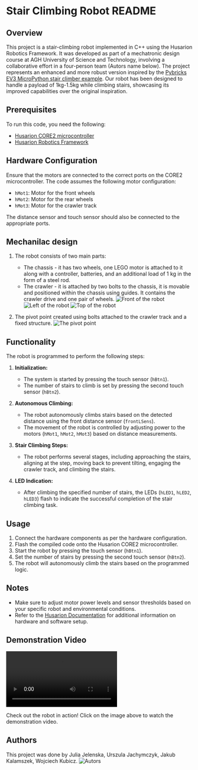 # Stair Climbing Robot README

## Overview
This project is a stair-climbing robot implemented in C++ using the Husarion Robotics Framework. It was developed as part of a mechatronic design course at AGH University of Science and Technology, involving a collaborative effort in a four-person team (Autors name below). The project represents an enhanced and more robust version inspired by the [Pybricks EV3 MicroPython stair climber example](https://pybricks.com/ev3-micropython/examples/stair_climber.html). Our robot has been designed to handle a payload of 1kg-1.5kg while climbing stairs, showcasing its improved capabilities over the original inspiration.
## Prerequisites
To run this code, you need the following:

- [Husarion CORE2 microcontroller](https://husarion.com/)
- [Husarion Robotics Framework](https://husarion.com/software/hframework/)

## Hardware Configuration
Ensure that the motors are connected to the correct ports on the CORE2 microcontroller. The code assumes the following motor configuration:

- `hMot1`: Motor for the front wheels
- `hMot2`: Motor for the rear wheels
- `hMot3`: Motor for the crawler track

The distance sensor and touch sensor should also be connected to the appropriate ports.

## Mechanilac design
1. The robot consists of two main parts: 
    - The chassis - it has two wheels, one LEGO motor is attached to it along with a controller, batteries, and an additional load of 1 kg in the form of a steel rod.
    - The crawler - it is attached by two bolts to the chassis, it is movable and positioned within the chassis using guides. It contains the crawler drive and one pair of wheels.
    ![Front of the robot](front_robot.jpg)
    ![Left of the robot](left_robot.jpg)
    ![Top of the robot](top_robot.jpg)

2. The pivot point created using bolts attached to the crawler track and a fixed structure.
    ![The pivot point](pivot_point.jpg)

## Functionality
The robot is programmed to perform the following steps:

1. **Initialization:**
   - The system is started by pressing the touch sensor (`hBtn1`).
   - The number of stairs to climb is set by pressing the second touch sensor (`hBtn2`).

2. **Autonomous Climbing:**
   - The robot autonomously climbs stairs based on the detected distance using the front distance sensor (`frontLSens`).
   - The movement of the robot is controlled by adjusting power to the motors (`hMot1`, `hMot2`, `hMot3`) based on distance measurements.

3. **Stair Climbing Steps:**
   - The robot performs several stages, including approaching the stairs, aligning at the step, moving back to prevent tilting, engaging the crawler track, and climbing the stairs.

4. **LED Indication:**
   - After climbing the specified number of stairs, the LEDs (`hLED1`, `hLED2`, `hLED3`) flash to indicate the successful completion of the stair climbing task.

## Usage
1. Connect the hardware components as per the hardware configuration.
2. Flash the compiled code onto the Husarion CORE2 microcontroller.
3. Start the robot by pressing the touch sensor (`hBtn1`).
4. Set the number of stairs by pressing the second touch sensor (`hBtn2`).
5. The robot will autonomously climb the stairs based on the programmed logic.

## Notes
- Make sure to adjust motor power levels and sensor thresholds based on your specific robot and environmental conditions.
- Refer to the [Husarion Documentation](https://husarion.com/docs/) for additional information on hardware and software setup.

## Demonstration Video

![Robot Demo](demo.mp4)

Check out the robot in action! Click on the image above to watch the demonstration video.


## Authors
This project was done by Julia Jelenska, Urszula Jachymczyk, Jakub Kalamszek, Wojciech Kubicz.
    ![Autors](autors.jpg)
